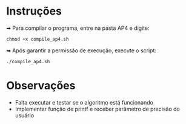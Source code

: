 # Instruções  

   ➡ Para compilar o programa, entre na pasta AP4 e digite:  
     
   `chmod +x compile_ap4.sh`  
     
   ➡ Após garantir a permissão de execução, execute o script: 
     
   `./compile_ap4.sh`  
   
  # Observações

   * Falta executar e testar se o algoritmo está funcionando
   * Implementar função de printf e receber parâmetro de precisão do usuário

   
